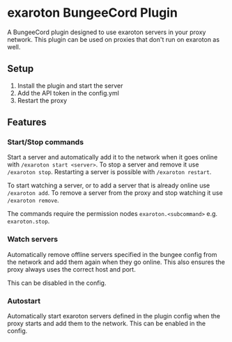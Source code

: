 # exaroton BungeeCord Plugin
A BungeeCord plugin designed to use exaroton servers in your proxy network.
This plugin can be used on proxies that don't run on exaroton as well.

## Setup
1. Install the plugin and start the server
2. Add the API token in the config.yml
3. Restart the proxy

## Features

### Start/Stop commands
Start a server and automatically add it to the network
when it goes online with `/exaroton start <server>`.
To stop a server and remove it use `/exaroton stop`.
Restarting a server is possible with `/exaroton restart`.

To start watching a server, or to add a server that is already online
use `/exaroton add`. To remove a server from the proxy and stop watching
it use `/exaroton remove`.

The commands require the permission nodes `exaroton.<subcommand>` e.g.
`exaroton.stop`.


### Watch servers
Automatically remove offline servers specified in the bungee config
from the network and add them again when they go online.
This also ensures the proxy always uses the correct host and port.

This can be disabled in the config.

### Autostart
Automatically start exaroton servers defined in the plugin config 
when the proxy starts and add them to the network.
This can be enabled in the config.
